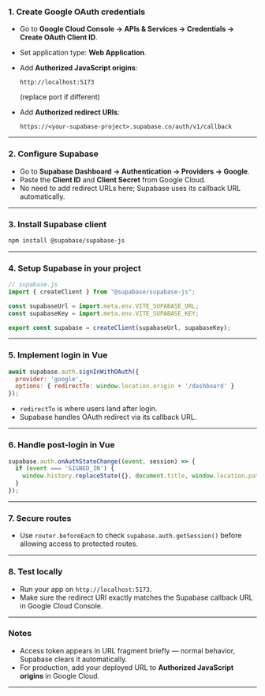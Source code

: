 
### **1. Create Google OAuth credentials**

* Go to **Google Cloud Console → APIs & Services → Credentials → Create OAuth Client ID**.
* Set application type: **Web Application**.
* Add **Authorized JavaScript origins**:

  ```
  http://localhost:5173
  ```

  (replace port if different)
* Add **Authorized redirect URIs**:

  ```
  https://<your-supabase-project>.supabase.co/auth/v1/callback
  ```

---

### **2. Configure Supabase**

* Go to **Supabase Dashboard → Authentication → Providers → Google**.
* Paste the **Client ID** and **Client Secret** from Google Cloud.
* No need to add redirect URLs here; Supabase uses its callback URL automatically.

---

### **3. Install Supabase client**

```bash
npm install @supabase/supabase-js
```

---

### **4. Setup Supabase in your project**

```js
// supabase.js
import { createClient } from "@supabase/supabase-js";

const supabaseUrl = import.meta.env.VITE_SUPABASE_URL;
const supabaseKey = import.meta.env.VITE_SUPABASE_KEY;

export const supabase = createClient(supabaseUrl, supabaseKey);
```

---

### **5. Implement login in Vue**

```js
await supabase.auth.signInWithOAuth({
  provider: 'google',
  options: { redirectTo: window.location.origin + '/dashboard' }
});
```

* `redirectTo` is where users land after login.
* Supabase handles OAuth redirect via its callback URL.

---

### **6. Handle post-login in Vue**

```js
supabase.auth.onAuthStateChange((event, session) => {
  if (event === 'SIGNED_IN') {
    window.history.replaceState({}, document.title, window.location.pathname); // remove token from URL
  }
});
```

---

### **7. Secure routes**

* Use `router.beforeEach` to check `supabase.auth.getSession()` before allowing access to protected routes.

---

### **8. Test locally**

* Run your app on `http://localhost:5173`.
* Make sure the redirect URI exactly matches the Supabase callback URL in Google Cloud Console.

---

### **Notes**

* Access token appears in URL fragment briefly — normal behavior, Supabase clears it automatically.
* For production, add your deployed URL to **Authorized JavaScript origins** in Google Cloud.

---
